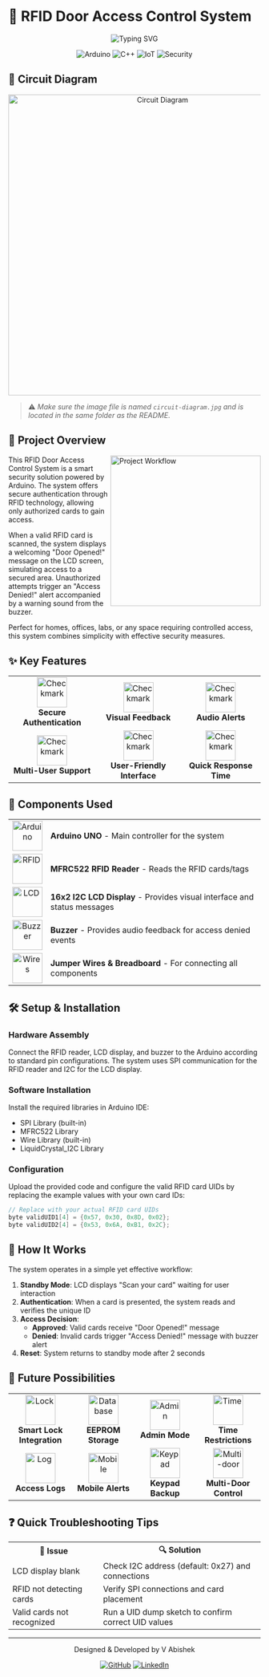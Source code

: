 # 🔐 RFID Door Access Control System

<div align="center">
  <img src="https://readme-typing-svg.herokuapp.com?font=Fira+Code&size=25&duration=3000&pause=1000&color=4E94F7&center=true&vCenter=true&width=600&lines=Smart+Access+Control;Security+System;Arduino-based+Solution;RFID+Authentication" alt="Typing SVG" />

  ![Arduino](https://img.shields.io/badge/Arduino-00979D?style=for-the-badge&logo=Arduino&logoColor=white)
  ![C++](https://img.shields.io/badge/C%2B%2B-00599C?style=for-the-badge&logo=c%2B%2B&logoColor=white)
  ![IoT](https://img.shields.io/badge/IoT-2C3E50?style=for-the-badge&logo=iot&logoColor=white)
  ![Security](https://img.shields.io/badge/Security-FF5733?style=for-the-badge)
</div>

## 🔧 Circuit Diagram

<div align="center">
  <img src="circuit-diagram.jpg" width="600" alt="Circuit Diagram" />
</div>

> ⚠️ *Make sure the image file is named `circuit-diagram.jpg` and is located in the same folder as the README.*

## 🌟 Project Overview

<img align="right" width="300" src="https://readme-typing-svg.herokuapp.com?font=Fira+Code&size=14&duration=4000&pause=1000&color=4EADF7&center=true&vCenter=true&multiline=true&width=300&height=100&lines=Scan+Card;Authenticate;Access+Granted" alt="Project Workflow" />

This RFID Door Access Control System is a smart security solution powered by Arduino. The system offers secure authentication through RFID technology, allowing only authorized cards to gain access.

When a valid RFID card is scanned, the system displays a welcoming "Door Opened!" message on the LCD screen, simulating access to a secured area. Unauthorized attempts trigger an "Access Denied!" alert accompanied by a warning sound from the buzzer.

Perfect for homes, offices, labs, or any space requiring controlled access, this system combines simplicity with effective security measures.

## ✨ Key Features

<div align="center">
  <table>
    <tr>
      <td align="center">
        <img width="60" src="https://readme-typing-svg.herokuapp.com?font=Fira+Code&size=14&duration=4000&color=00FF00&repeat=false&width=60&height=60&lines=✓" alt="Checkmark" />
        <br><b>Secure Authentication</b>
      </td>
      <td align="center">
        <img width="60" src="https://readme-typing-svg.herokuapp.com?font=Fira+Code&size=14&duration=4000&color=00FF00&repeat=false&width=60&height=60&lines=✓" alt="Checkmark" />
        <br><b>Visual Feedback</b>
      </td>
      <td align="center">
        <img width="60" src="https://readme-typing-svg.herokuapp.com?font=Fira+Code&size=14&duration=4000&color=00FF00&repeat=false&width=60&height=60&lines=✓" alt="Checkmark" />
        <br><b>Audio Alerts</b>
      </td>
    </tr>
    <tr>
      <td align="center">
        <img width="60" src="https://readme-typing-svg.herokuapp.com?font=Fira+Code&size=14&duration=4000&color=00FF00&repeat=false&width=60&height=60&lines=✓" alt="Checkmark" />
        <br><b>Multi-User Support</b>
      </td>
      <td align="center">
        <img width="60" src="https://readme-typing-svg.herokuapp.com?font=Fira+Code&size=14&duration=4000&color=00FF00&repeat=false&width=60&height=60&lines=✓" alt="Checkmark" />
        <br><b>User-Friendly Interface</b>
      </td>
      <td align="center">
        <img width="60" src="https://readme-typing-svg.herokuapp.com?font=Fira+Code&size=14&duration=4000&color=00FF00&repeat=false&width=60&height=60&lines=✓" alt="Checkmark" />
        <br><b>Quick Response Time</b>
      </td>
    </tr>
  </table>
</div>

## 🛒 Components Used

<div align="center">
  <table>
    <tr>
      <td align="center"><img width="60" height="60" src="https://readme-typing-svg.herokuapp.com?font=Fira+Code&size=14&duration=4000&color=FF0000&repeat=false&width=60&height=60&lines=A" alt="Arduino" /></td>
      <td><b>Arduino UNO</b> - Main controller for the system</td>
    </tr>
    <tr>
      <td align="center"><img width="60" height="60" src="https://readme-typing-svg.herokuapp.com?font=Fira+Code&size=14&duration=4000&color=0000FF&repeat=false&width=60&height=60&lines=R" alt="RFID" /></td>
      <td><b>MFRC522 RFID Reader</b> - Reads the RFID cards/tags</td>
    </tr>
    <tr>
      <td align="center"><img width="60" height="60" src="https://readme-typing-svg.herokuapp.com?font=Fira+Code&size=14&duration=4000&color=00FF00&repeat=false&width=60&height=60&lines=L" alt="LCD" /></td>
      <td><b>16x2 I2C LCD Display</b> - Provides visual interface and status messages</td>
    </tr>
    <tr>
      <td align="center"><img width="60" height="60" src="https://readme-typing-svg.herokuapp.com?font=Fira+Code&size=14&duration=4000&color=FFFF00&repeat=false&width=60&height=60&lines=B" alt="Buzzer" /></td>
      <td><b>Buzzer</b> - Provides audio feedback for access denied events</td>
    </tr>
    <tr>
      <td align="center"><img width="60" height="60" src="https://readme-typing-svg.herokuapp.com?font=Fira+Code&size=14&duration=4000&color=FFA500&repeat=false&width=60&height=60&lines=W" alt="Wires" /></td>
      <td><b>Jumper Wires & Breadboard</b> - For connecting all components</td>
    </tr>
  </table>
</div>

## 🛠️ Setup & Installation

### Hardware Assembly
Connect the RFID reader, LCD display, and buzzer to the Arduino according to standard pin configurations. The system uses SPI communication for the RFID reader and I2C for the LCD display.

### Software Installation
Install the required libraries in Arduino IDE:
- SPI Library (built-in)
- MFRC522 Library 
- Wire Library (built-in)
- LiquidCrystal_I2C Library

### Configuration
Upload the provided code and configure the valid RFID card UIDs by replacing the example values with your own card IDs:

```cpp
// Replace with your actual RFID card UIDs
byte validUID1[4] = {0x57, 0x30, 0x8D, 0x02};
byte validUID2[4] = {0x53, 0x6A, 0xB1, 0x2C};
```

## 🔄 How It Works

The system operates in a simple yet effective workflow:

1. **Standby Mode**: LCD displays "Scan your card" waiting for user interaction
2. **Authentication**: When a card is presented, the system reads and verifies the unique ID
3. **Access Decision**:
   - **Approved**: Valid cards receive "Door Opened!" message
   - **Denied**: Invalid cards trigger "Access Denied!" message with buzzer alert
4. **Reset**: System returns to standby mode after 2 seconds

## 🚀 Future Possibilities

<div align="center">
  <table>
    <tr>
      <td align="center" width="120">
        <img width="60" height="60" src="https://readme-typing-svg.herokuapp.com?font=Fira+Code&size=14&duration=4000&color=FF0000&repeat=false&width=60&height=60&lines=🔒" alt="Lock" />
        <br><b>Smart Lock Integration</b>
      </td>
      <td align="center" width="120">
        <img width="60" height="60" src="https://readme-typing-svg.herokuapp.com?font=Fira+Code&size=14&duration=4000&color=00FF00&repeat=false&width=60&height=60&lines=💾" alt="Database" />
        <br><b>EEPROM Storage</b>
      </td>
      <td align="center" width="120">
        <img width="60" height="60" src="https://readme-typing-svg.herokuapp.com?font=Fira+Code&size=14&duration=4000&color=0000FF&repeat=false&width=60&height=60&lines=👑" alt="Admin" />
        <br><b>Admin Mode</b>
      </td>
      <td align="center" width="120">
        <img width="60" height="60" src="https://readme-typing-svg.herokuapp.com?font=Fira+Code&size=14&duration=4000&color=FFFF00&repeat=false&width=60&height=60&lines=⏰" alt="Time" />
        <br><b>Time Restrictions</b>
      </td>
    </tr>
    <tr>
      <td align="center">
        <img width="60" height="60" src="https://readme-typing-svg.herokuapp.com?font=Fira+Code&size=14&duration=4000&color=FFA500&repeat=false&width=60&height=60&lines=📝" alt="Log" />
        <br><b>Access Logs</b>
      </td>
      <td align="center">
        <img width="60" height="60" src="https://readme-typing-svg.herokuapp.com?font=Fira+Code&size=14&duration=4000&color=800080&repeat=false&width=60&height=60&lines=📱" alt="Mobile" />
        <br><b>Mobile Alerts</b>
      </td>
      <td align="center">
        <img width="60" height="60" src="https://readme-typing-svg.herokuapp.com?font=Fira+Code&size=14&duration=4000&color=008080&repeat=false&width=60&height=60&lines=🔢" alt="Keypad" />
        <br><b>Keypad Backup</b>
      </td>
      <td align="center">
        <img width="60" height="60" src="https://readme-typing-svg.herokuapp.com?font=Fira+Code&size=14&duration=4000&color=800000&repeat=false&width=60&height=60&lines=🚪" alt="Multi-door" />
        <br><b>Multi-Door Control</b>
      </td>
    </tr>
  </table>
</div>

## ❓ Quick Troubleshooting Tips

<div align="center">
  <table>
    <tr>
      <th>📢 Issue</th>
      <th>🔍 Solution</th>
    </tr>
    <tr>
      <td>LCD display blank</td>
      <td>Check I2C address (default: 0x27) and connections</td>
    </tr>
    <tr>
      <td>RFID not detecting cards</td>
      <td>Verify SPI connections and card placement</td>
    </tr>
    <tr>
      <td>Valid cards not recognized</td>
      <td>Run a UID dump sketch to confirm correct UID values</td>
    </tr>
  </table>
</div>

---

<div align="center">
  <p>Designed & Developed by V Abishek</p>
  
  [![GitHub](https://img.shields.io/badge/GitHub-100000?style=for-the-badge&logo=github&logoColor=white)](https://github.com/Abivenkat13)
  [![LinkedIn](https://img.shields.io/badge/LinkedIn-0077B5?style=for-the-badge&logo=linkedin&logoColor=white)](https://www.linkedin.com/in/vabishek13)
</div>

